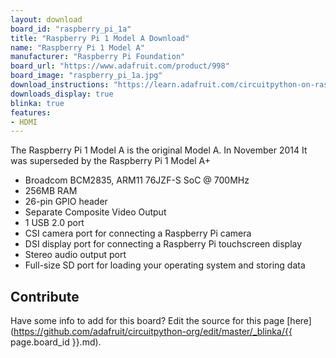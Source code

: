 ```yaml
---
layout: download
board_id: "raspberry_pi_1a"
title: "Raspberry Pi 1 Model A Download"
name: "Raspberry Pi 1 Model A"
manufacturer: "Raspberry Pi Foundation"
board_url: "https://www.adafruit.com/product/998"
board_image: "raspberry_pi_1a.jpg"
download_instructions: "https://learn.adafruit.com/circuitpython-on-raspberrypi-linux/installing-circuitpython-on-raspberry-pi"
downloads_display: true
blinka: true
features:
- HDMI
---
```


The Raspberry Pi 1 Model A is the original Model A.  In November 2014 It was superseded by the Raspberry Pi 1 Model A+

- Broadcom BCM2835, ARM11 76JZF-S SoC @ 700MHz
- 256MB RAM
- 26-pin GPIO header
- Separate Composite Video Output
- 1 USB 2.0 port
- CSI camera port for connecting a Raspberry Pi camera
- DSI display port for connecting a Raspberry Pi touchscreen display
- Stereo audio output port
- Full-size SD port for loading your operating system and storing data

## Contribute

Have some info to add for this board? Edit the source for this page [here](https://github.com/adafruit/circuitpython-org/edit/master/_blinka/{{ page.board_id }}.md).

